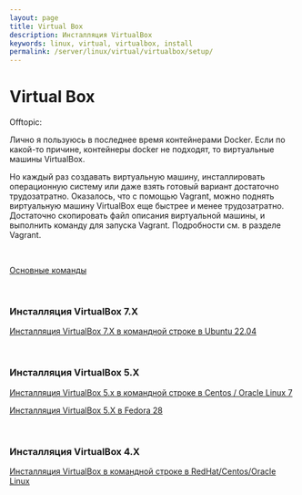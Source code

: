 ```yaml
---
layout: page
title: Virtual Box
description: Инсталляция VirtualBox
keywords: linux, virtual, virtualbox, install
permalink: /server/linux/virtual/virtualbox/setup/
---
```


# Virtual Box

Offtopic:

Лично я пользуюсь в последнее время контейнерами Docker. Если по какой-то причине, контейнеры docker не подходят, то виртуальные машины VirtualBox.

Но каждый раз создавать виртуальную машину, инсталлировать операционную систему или даже взять готовый вариант достаточно трудозатратно. Оказалось, что с помощью Vagrant, можно поднять виртуальную машину VirtualBox еще быстрее и менее трудозатратно. Достаточно скопировать файл описания виртуальной машины, и выполнить команду для запуска Vagrant. Подробности см. в разделе Vagrant.

<br/>

[Основные команды](/server/linux/virtual/virtualbox/commands/)

<br/>

### Инсталляция VirtualBox 7.X

[Инсталляция VirtualBox 7.X в командной строке в Ubuntu 22.04](/server/linux/virtual/virtualbox/setup/ubuntu/)

<br/>

### Инсталляция VirtualBox 5.X

[Инсталляция VirtualBox 5.x в командной строке в Centos / Oracle Linux 7](/server/linux/virtual/virtualbox/setup/centos/7/)

[Инсталляция VirtualBox 5.X в Fedora 28](/server/linux/virtual/virtualbox/setup/fedora/)

<br/>

### Инсталляция VirtualBox 4.X

[Инсталляция VirtualBox в командной строке в RedHat/Centos/Oracle Linux](/server/linux/virtual/virtualbox/setup/centos/6/)
